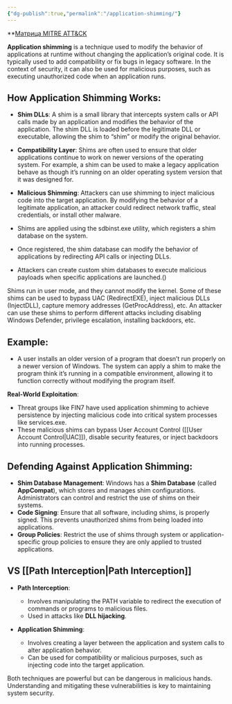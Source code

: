 ```yaml
---
{"dg-publish":true,"permalink":"/application-shimming/"}
---
```


**[Матрица MITRE ATT&CK](https://mitre.ptsecurity.com/en-US/T1546.011?utm_source=chatgpt.com)

**Application shimming** is a technique used to modify the behavior of applications at runtime without changing the application’s original code. It is typically used to add compatibility or fix bugs in legacy software. In the context of security, it can also be used for malicious purposes, such as executing unauthorized code when an application runs.

## How Application Shimming Works:

- **Shim DLLs**: A shim is a small library that intercepts system calls or API calls made by an application and modifies the behavior of the application. The shim DLL is loaded before the legitimate DLL or executable, allowing the shim to “shim” or modify the original behavior.
- **Compatibility Layer**: Shims are often used to ensure that older applications continue to work on newer versions of the operating system. For example, a shim can be used to make a legacy application behave as though it’s running on an older operating system version that it was designed for.
- **Malicious Shimming**: Attackers can use shimming to inject malicious code into the target application. By modifying the behavior of a legitimate application, an attacker could redirect network traffic, steal credentials, or install other malware.

- Shims are applied using the sdbinst.exe utility, which registers a shim database on the system.
- Once registered, the shim database can modify the behavior of applications by redirecting API calls or injecting DLLs.
- Attackers can create custom shim databases to execute malicious payloads when specific applications are launched.()

Shims run in user mode, and they cannot modify the kernel. Some of these shims can be used to bypass UAC (RedirectEXE), inject malicious DLLs (InjectDLL), capture memory addresses (GetProcAddress), etc. An attacker can use these shims to perform different attacks including disabling Windows Defender, privilege escalation, installing backdoors, etc.
## Example:

- A user installs an older version of a program that doesn’t run properly on a newer version of Windows. The system can apply a shim to make the program think it’s running in a compatible environment, allowing it to function correctly without modifying the program itself.

**Real-World Exploitation**:

- Threat groups like FIN7 have used application shimming to achieve persistence by injecting malicious code into critical system processes like services.exe.
- These malicious shims can bypass User Account Control ([[User Account Control\|UAC]]), disable security features, or inject backdoors into running processes.
## Defending Against Application Shimming:

- **Shim Database Management**: Windows has a **Shim Database** (called **AppCompat**), which stores and manages shim configurations. Administrators can control and restrict the use of shims on their systems.
- **Code Signing**: Ensure that all software, including shims, is properly signed. This prevents unauthorized shims from being loaded into applications.
- **Group Policies**: Restrict the use of shims through system or application-specific group policies to ensure they are only applied to trusted applications.

## VS [[Path Interception\|Path Interception]]

- **Path Interception**:
  - Involves manipulating the PATH variable to redirect the execution of commands or programs to malicious files.
  - Used in attacks like **DLL hijacking**.

- **Application Shimming**:
  - Involves creating a layer between the application and system calls to alter application behavior.
  - Can be used for compatibility or malicious purposes, such as injecting code into the target application.

Both techniques are powerful but can be dangerous in malicious hands. Understanding and mitigating these vulnerabilities is key to maintaining system security.
